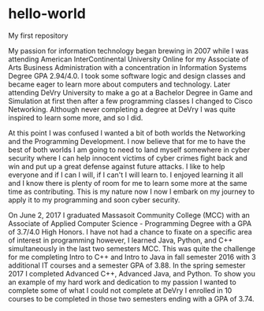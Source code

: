 # hello-world
My first repository

My passion for information technology began brewing in 2007 while I was attending American InterContinental University Online for my Associate of Arts Business Administration with a concentration in Information Systems Degree GPA 2.94/4.0. I took some software logic and design classes and became eager to learn more about computers and technology. Later attending DeVry University to make a go at a Bachelor Degree in Game and Simulation at first then after a few programming classes I changed to Cisco Networking. Although never completing a degree at DeVry I was quite inspired to learn some more, and so I did.

At this point I was confused I wanted a bit of both worlds the Networking and the Programming Development. I now believe that for me to have the best of both worlds I am going to need to land myself somewhere in cyber security where I can help innocent victims of cyber crimes fight back and win and put up a great defense against future attacks. I like to help everyone and if I can I will, if I can't I will learn to.  I enjoyed learning it all and I know there is plenty of room for me to learn some more at the same time as contributing. This is my nature now I now I embark on my journey to apply it to my programming and soon cyber security. 

On June 2, 2017 I graduated Massasoit Community College (MCC) with an Associate of Applied Computer Science - Programming Degree with a GPA of 3.7/4.0 High Honors.  I have not had a chance to fixate on a specific area of interest in programming however, I learned Java, Python, and C++ simultaneously in the last two semesters MCC. This was quite the challenge for me completing Intro to C++ and Intro to Java in fall semester 2016 with 3 additional IT courses and a semester GPA of 3.88. In the spring semester 2017 I completed Advanced C++, Advanced Java, and Python. To show you an example of my hard work and dedication to my passion I wanted to complete some of what I could not complete at DeVry I enrolled in 10 courses to be completed in those two semesters ending with a GPA of 3.74. 
